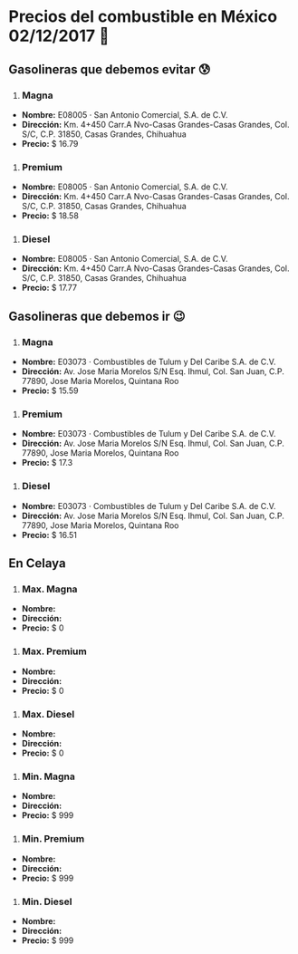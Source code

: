 # Precios del combustible en México 02/12/2017 :car:

## Gasolineras que debemos evitar :cold_sweat:
1. ### Magna
  * **Nombre:** E08005 · San Antonio Comercial, S.A. de C.V.
  * **Dirección:** Km. 4+450 Carr.A Nvo-Casas Grandes-Casas Grandes, Col. S/C, C.P. 31850, Casas Grandes, Chihuahua
  * **Precio:** $ 16.79

1. ### Premium
  * **Nombre:** E08005 · San Antonio Comercial, S.A. de C.V.
  * **Dirección:** Km. 4+450 Carr.A Nvo-Casas Grandes-Casas Grandes, Col. S/C, C.P. 31850, Casas Grandes, Chihuahua
  * **Precio:** $ 18.58

1. ### Diesel
  * **Nombre:** E08005 · San Antonio Comercial, S.A. de C.V.
  * **Dirección:** Km. 4+450 Carr.A Nvo-Casas Grandes-Casas Grandes, Col. S/C, C.P. 31850, Casas Grandes, Chihuahua
  * **Precio:** $ 17.77


## Gasolineras que debemos ir :wink:
1. ### Magna
  * **Nombre:** E03073 · Combustibles de Tulum y Del Caribe S.A. de  C.V.
  * **Dirección:** Av. Jose Maria Morelos S/N Esq. Ihmul, Col. San Juan, C.P. 77890, Jose Maria Morelos, Quintana Roo
  * **Precio:** $ 15.59

1. ### Premium
  * **Nombre:** E03073 · Combustibles de Tulum y Del Caribe S.A. de  C.V.
  * **Dirección:** Av. Jose Maria Morelos S/N Esq. Ihmul, Col. San Juan, C.P. 77890, Jose Maria Morelos, Quintana Roo
  * **Precio:** $ 17.3

1. ### Diesel
  * **Nombre:** E03073 · Combustibles de Tulum y Del Caribe S.A. de  C.V.
  * **Dirección:** Av. Jose Maria Morelos S/N Esq. Ihmul, Col. San Juan, C.P. 77890, Jose Maria Morelos, Quintana Roo
  * **Precio:** $ 16.51


## En Celaya
1. ### Max. Magna
  * **Nombre:** 
  * **Dirección:** 
  * **Precio:** $ 0

1. ### Max. Premium
  * **Nombre:** 
  * **Dirección:** 
  * **Precio:** $ 0

1. ### Max. Diesel
  * **Nombre:** 
  * **Dirección:** 
  * **Precio:** $ 0
1. ### Min. Magna
  * **Nombre:** 
  * **Dirección:** 
  * **Precio:** $ 999

1. ### Min. Premium
  * **Nombre:** 
  * **Dirección:** 
  * **Precio:** $ 999

1. ### Min. Diesel
  * **Nombre:** 
  * **Dirección:** 
  * **Precio:** $ 999